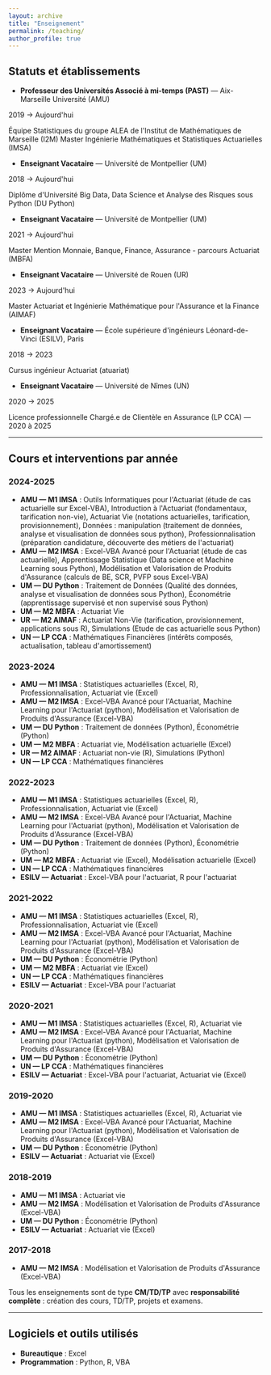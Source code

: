 ```yaml
---
layout: archive
title: "Enseignement"
permalink: /teaching/
author_profile: true
---
```

<!-- 
{% include base_path %}

{% for post in site.teaching reversed %}
  {% include archive-single.html %}
{% endfor %}
 -->


## Statuts et établissements

- **Professeur des Universités Associé à mi-temps (PAST)** — Aix-Marseille Université (AMU)  
<p><i class="fa fa-calendar" aria-hidden="true"></i>  2019  →  Aujourd'hui </p>
  Équipe Statistiques du groupe ALEA de l'Institut de Mathématiques de Marseille (I2M)  
  Master Ingénierie Mathématiques et Statistiques Actuarielles (IMSA)

- **Enseignant Vacataire** — Université de Montpellier (UM)  
<p><i class="fa fa-calendar" aria-hidden="true"></i>  2018  →  Aujourd'hui </p>
  Diplôme d'Université Big Data, Data Science et Analyse des Risques sous Python (DU Python) 

- **Enseignant Vacataire** — Université de Montpellier (UM)  
<p><i class="fa fa-calendar" aria-hidden="true"></i>  2021  →  Aujourd'hui </p>
  Master Mention Monnaie, Banque, Finance, Assurance - parcours Actuariat (MBFA)   

- **Enseignant Vacataire** — Université de Rouen (UR)  
<p><i class="fa fa-calendar" aria-hidden="true"></i>  2023  →  Aujourd'hui </p>
  Master Actuariat et Ingénierie Mathématique pour l'Assurance et la Finance (AIMAF) 

- **Enseignant Vacataire** — École supérieure d'ingénieurs Léonard-de-Vinci (ESILV), Paris  
<p><i class="fa fa-calendar" aria-hidden="true"></i>  2018  →  2023 </p>
  Cursus ingénieur Actuariat (atuariat)

- **Enseignant Vacataire** — Université de Nîmes (UN)  
<p><i class="fa fa-calendar" aria-hidden="true"></i>  2020  →  2025 </p>
  Licence professionnelle Chargé.e de Clientèle en Assurance (LP CCA) — 2020 à 2025  


---

## Cours et interventions par année

### 2024-2025
- **AMU — M1 IMSA** : Outils Informatiques pour l'Actuariat (étude de cas actuarielle sur Excel-VBA), Introduction à l'Actuariat (fondamentaux, tarification non-vie), Actuariat Vie (notations actuarielles, tarification, provisionnement), Données : manipulation (traitement de données, analyse et visualisation de données sous python), Professionnalisation (préparation candidature, découverte des métiers de l'actuariat)  
- **AMU — M2 IMSA** : Excel-VBA Avancé pour l'Actuariat (étude de cas actuarielle), Apprentissage Statistique (Data science et Machine Learning sous Python), Modélisation et Valorisation de Produits d'Assurance (calculs de BE, SCR, PVFP sous Excel-VBA)  
- **UM — DU Python** : Traitement de Données (Qualité des données, analyse et visualisation de données sous Python), Économétrie (apprentissage supervisé et non supervisé sous Python)  
- **UM — M2 MBFA** : Actuariat Vie  
- **UR — M2 AIMAF** : Actuariat Non-Vie (tarification, provisionnement, applications sous R), Simulations (Etude de cas actuarielle sous Python)  
- **UN — LP CCA** : Mathématiques Financières (intérêts composés, actualisation, tableau d'amortissement) 

### 2023-2024
- **AMU — M1 IMSA** : Statistiques actuarielles (Excel, R), Professionnalisation, Actuariat vie (Excel)
- **AMU — M2 IMSA** : Excel-VBA Avancé pour l'Actuariat, Machine Learning pour l'Actuariat (python), Modélisation et Valorisation de Produits d'Assurance (Excel-VBA)  
- **UM — DU Python** : Traitement de données (Python), Économétrie (Python)  
- **UM — M2 MBFA** : Actuariat vie, Modélisation actuarielle (Excel)  
- **UR — M2 AIMAF** : Actuariat non-vie (R), Simulations (Python)  
- **UN — LP CCA** : Mathématiques financières  

### 2022-2023
- **AMU — M1 IMSA** : Statistiques actuarielles (Excel, R), Professionnalisation, Actuariat vie (Excel) 
- **AMU — M2 IMSA** : Excel-VBA Avancé pour l'Actuariat, Machine Learning pour l'Actuariat (python), Modélisation et Valorisation de Produits d'Assurance (Excel-VBA)  
- **UM — DU Python** : Traitement de données (Python), Économétrie (Python)  
- **UM — M2 MBFA** : Actuariat vie (Excel), Modélisation actuarielle (Excel)  
- **UN — LP CCA** : Mathématiques financières  
- **ESILV —  Actuariat** : Excel-VBA pour l'actuariat, R pour l'actuariat  

### 2021-2022
- **AMU — M1 IMSA** : Statistiques actuarielles (Excel, R), Professionnalisation, Actuariat vie (Excel)
- **AMU — M2 IMSA** : Excel-VBA Avancé pour l'Actuariat, Machine Learning pour l'Actuariat (python), Modélisation et Valorisation de Produits d'Assurance (Excel-VBA)  
- **UM — DU Python** : Économétrie (Python)  
- **UM — M2 MBFA** : Actuariat vie (Excel)  
- **UN — LP CCA** : Mathématiques financières  
- **ESILV —  Actuariat** : Excel-VBA pour l'actuariat  

### 2020-2021
- **AMU — M1 IMSA** : Statistiques actuarielles (Excel, R), Actuariat vie  
- **AMU — M2 IMSA** : Excel-VBA Avancé pour l'Actuariat, Machine Learning pour l'Actuariat (python), Modélisation et Valorisation de Produits d'Assurance (Excel-VBA)  
- **UM — DU Python** : Économétrie (Python)  
- **UN — LP CCA** : Mathématiques financières  
- **ESILV —  Actuariat** : Excel-VBA pour l'actuariat, Actuariat vie (Excel)  

### 2019-2020
- **AMU — M1 IMSA** : Statistiques actuarielles (Excel, R), Actuariat vie  
- **AMU — M2 IMSA** : Excel-VBA Avancé pour l'Actuariat, Machine Learning pour l'Actuariat (python), Modélisation et Valorisation de Produits d'Assurance (Excel-VBA)  
- **UM — DU Python** : Économétrie (Python)  
- **ESILV —  Actuariat** : Actuariat vie (Excel)  

### 2018-2019
- **AMU — M1 IMSA** : Actuariat vie  
- **AMU — M2 IMSA** : Modélisation et Valorisation de Produits d'Assurance (Excel-VBA)  
- **UM — DU Python** : Économétrie (Python)  
- **ESILV —  Actuariat** : Actuariat vie (Excel)  

### 2017-2018
- **AMU — M2 IMSA** : Modélisation et Valorisation de Produits d'Assurance (Excel-VBA) 

Tous les enseignements sont de type **CM/TD/TP** avec **responsabilité complète** : création des cours, TD/TP, projets et examens.

---

## Logiciels et outils utilisés
- **Bureautique** : Excel
- **Programmation** : Python, R, VBA 

